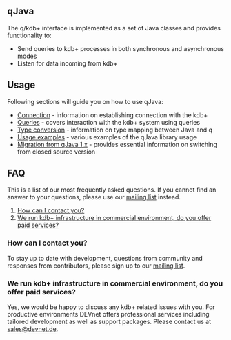 ## qJava
The q/kdb+ interface is implemented as a set of Java classes and provides functionality to:
- Send queries to kdb+ processes in both synchronous and asynchronous modes
- Listen for data incoming from kdb+

## Usage
Following sections will guide you on how to use qJava:
- [Connection](Connection.md) - information on establishing connection with the kdb+
- [Queries](Queries.md) - covers interaction with the kdb+ system using queries
- [Type conversion](Type-conversion.md) - information on type mapping between Java and q
- [Usage examples](Usage-examples.md) - various examples of the qJava library usage
- [Migration from qJava 1.x](Migration-from-1.x-version.md) - provides essential information on switching from closed source version

## FAQ
This is a list of our most frequently asked questions. If you cannot find an answer to your questions, please use our [mailing list](https://groups.google.com/d/forum/exxeleron) instead.

1. [How can I contact you?](Readme.md#how-can-i-contact-you)
1. [We run kdb+ infrastructure in commercial environment, do you offer paid services?](Readme.md#we-run-kdb-infrastructure-in-commercial-environment-do-you-offer-paid-services)

### How can I contact you?
To stay up to date with development, questions from community and responses from contributors, please sign up to our [mailing list](https://groups.google.com/d/forum/exxeleron).

### We run kdb+ infrastructure in commercial environment, do you offer paid services?
Yes, we would be happy to discuss any kdb+ related issues with you. For productive environments DEVnet offers professional services including tailored development as well as support packages. Please contact us at sales@devnet.de.